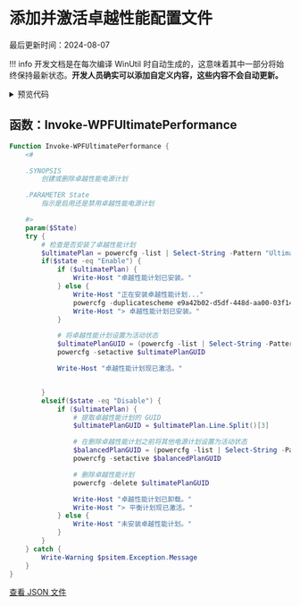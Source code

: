 # 添加并激活卓越性能配置文件

最后更新时间：2024-08-07


!!! info
     开发文档是在每次编译 WinUtil 时自动生成的，这意味着其中一部分将始终保持最新状态。**开发人员确实可以添加自定义内容，这些内容不会自动更新。**


<!-- BEGIN CUSTOM CONTENT -->

<!-- END CUSTOM CONTENT -->

<details>
<summary>预览代码</summary>

```json
{
  "Content": "Add and Activate Ultimate Performance Profile",
  "category": "Performance Plans",
  "panel": "2",
  "Order": "a080_",
  "Type": "Button",
  "ButtonWidth": "300",
  "link": "https://christitustech.github.io/winutil/dev/tweaks/Performance-Plans/AddUltPerf"
}
```

</details>

## 函数：Invoke-WPFUltimatePerformance

```powershell
Function Invoke-WPFUltimatePerformance {
    <#

    .SYNOPSIS
        创建或删除卓越性能电源计划

    .PARAMETER State
        指示是启用还是禁用卓越性能电源计划

    #>
    param($State)
    try {
        # 检查是否安装了卓越性能计划
        $ultimatePlan = powercfg -list | Select-String -Pattern "Ultimate Performance"
        if($state -eq "Enable") {
            if ($ultimatePlan) {
                Write-Host "卓越性能计划已安装。"
            } else {
                Write-Host "正在安装卓越性能计划..."
                powercfg -duplicatescheme e9a42b02-d5df-448d-aa00-03f14749eb61
                Write-Host "> 卓越性能计划已安装。"
            }

            # 将卓越性能计划设置为活动状态
            $ultimatePlanGUID = (powercfg -list | Select-String -Pattern "Ultimate Performance").Line.Split()[3]
            powercfg -setactive $ultimatePlanGUID

            Write-Host "卓越性能计划现已激活。"


        }
        elseif($state -eq "Disable") {
            if ($ultimatePlan) {
                # 提取卓越性能计划的 GUID
                $ultimatePlanGUID = $ultimatePlan.Line.Split()[3]

                # 在删除卓越性能计划之前将其他电源计划设置为活动状态
                $balancedPlanGUID = (powercfg -list | Select-String -Pattern "Balanced").Line.Split()[3]
                powercfg -setactive $balancedPlanGUID

                # 删除卓越性能计划
                powercfg -delete $ultimatePlanGUID

                Write-Host "卓越性能计划已卸载。"
                Write-Host "> 平衡计划现已激活。"
            } else {
                Write-Host "未安装卓越性能计划。"
            }
        }
    } catch {
        Write-Warning $psitem.Exception.Message
    }
}

```


<!-- BEGIN SECOND CUSTOM CONTENT -->

<!-- END SECOND CUSTOM CONTENT -->


[查看 JSON 文件](https://github.com/ChrisTitusTech/winutil/tree/main/config/tweaks.json)
